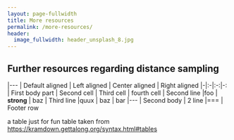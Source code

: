 ```yaml
---
layout: page-fullwidth
title: More resources
permalink: /more-resources/
header:
  image_fullwidth: header_unsplash_8.jpg
---
```


## Further resources regarding distance sampling


|---
| Default aligned | Left aligned | Center aligned | Right aligned
|-|:-|:-:|-:
| First body part | Second cell | Third cell | fourth cell
| Second line |foo | **strong** | baz
| Third line |quux | baz | bar
|---
| Second body
| 2 line
|===
| Footer row

a table just for fun
table taken from https://kramdown.gettalong.org/syntax.html#tables
